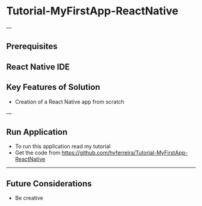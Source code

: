 # Tutorial-MyFirstApp-ReactNative

—

## Prerequisites

React Native
IDE
---

## Key Features of Solution

+ Creation of a React Native app from scratch

—

## Run Application

+ To run this application read my tutorial
+ Get the code from https://github.com/hvferreira/Tutorial-MyFirstApp-ReactNative


---

## Future Considerations

+ Be creative
